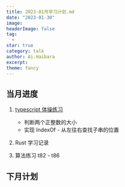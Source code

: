 ```yaml
---
title: 2023-01月学习计划.md
date: "2023-01-30"
image: 
headerImage: false
tag:
  -
star: true
category: talk
author: Ai.Haibara
excerpt: 
theme: fancy
---
```


## 当月进度

1. [typescript 体操练习](<https://lzs911.github.io/posts/Typescript%20%E4%BD%93%E6%93%8D%E7%BB%83%E4%B9%A0>)
   * 判断两个正整数的大小
   * 实现 IndexOf - 从左往右查找子串的位置

2. Rust 学习记录

3. 算法练习 t82 - t86

## 下月计划
